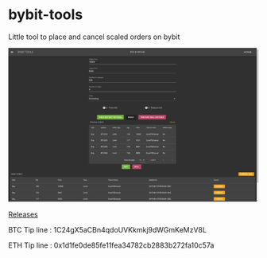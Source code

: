# bybit-tools

Little tool to place and cancel scaled orders on bybit


![Preview](./screenshots/main_screen.png)



[Releases](https://github.com/TranceGeniK/bybit-tools/releases)



BTC Tip line : 1C24gX5aCBn4qdoUVKkmkj9dWGmKeMzV8L

ETH Tip line : 0x1d1fe0de85fe11fea34782cb2883b272fa10c57a

